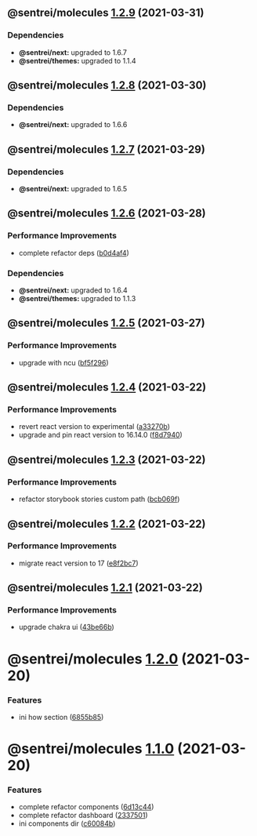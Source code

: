 ## @sentrei/molecules [1.2.9](https://github.com/sentrei/sentrei/compare/@sentrei/molecules@1.2.8...@sentrei/molecules@1.2.9) (2021-03-31)

### Dependencies

- **@sentrei/next:** upgraded to 1.6.7
- **@sentrei/themes:** upgraded to 1.1.4

## @sentrei/molecules [1.2.8](https://github.com/sentrei/sentrei/compare/@sentrei/molecules@1.2.7...@sentrei/molecules@1.2.8) (2021-03-30)

### Dependencies

- **@sentrei/next:** upgraded to 1.6.6

## @sentrei/molecules [1.2.7](https://github.com/sentrei/sentrei/compare/@sentrei/molecules@1.2.6...@sentrei/molecules@1.2.7) (2021-03-29)

### Dependencies

- **@sentrei/next:** upgraded to 1.6.5

## @sentrei/molecules [1.2.6](https://github.com/sentrei/sentrei/compare/@sentrei/molecules@1.2.5...@sentrei/molecules@1.2.6) (2021-03-28)

### Performance Improvements

- complete refactor deps ([b0d4af4](https://github.com/sentrei/sentrei/commit/b0d4af47a9c4156fd24187ab78a8aa9607bd4b07))

### Dependencies

- **@sentrei/next:** upgraded to 1.6.4
- **@sentrei/themes:** upgraded to 1.1.3

## @sentrei/molecules [1.2.5](https://github.com/sentrei/sentrei/compare/@sentrei/molecules@1.2.4...@sentrei/molecules@1.2.5) (2021-03-27)

### Performance Improvements

- upgrade with ncu ([bf5f296](https://github.com/sentrei/sentrei/commit/bf5f2966fc9cb75294d2b3f2355081a86a06c14a))

## @sentrei/molecules [1.2.4](https://github.com/sentrei/sentrei/compare/@sentrei/molecules@1.2.3...@sentrei/molecules@1.2.4) (2021-03-22)

### Performance Improvements

- revert react version to experimental ([a33270b](https://github.com/sentrei/sentrei/commit/a33270bc053426f7b53305eca7ebe6b4076668f5))
- upgrade and pin react version to 16.14.0 ([f8d7940](https://github.com/sentrei/sentrei/commit/f8d794076af5c20033436b4eeae4729e2237f75c))

## @sentrei/molecules [1.2.3](https://github.com/sentrei/sentrei/compare/@sentrei/molecules@1.2.2...@sentrei/molecules@1.2.3) (2021-03-22)

### Performance Improvements

- refactor storybook stories custom path ([bcb069f](https://github.com/sentrei/sentrei/commit/bcb069f32f78e30bcfb51b16809204fe8c3a6306))

## @sentrei/molecules [1.2.2](https://github.com/sentrei/sentrei/compare/@sentrei/molecules@1.2.1...@sentrei/molecules@1.2.2) (2021-03-22)

### Performance Improvements

- migrate react version to 17 ([e8f2bc7](https://github.com/sentrei/sentrei/commit/e8f2bc7089f1b52d9126af309b37dc48080a4421))

## @sentrei/molecules [1.2.1](https://github.com/sentrei/sentrei/compare/@sentrei/molecules@1.2.0...@sentrei/molecules@1.2.1) (2021-03-22)

### Performance Improvements

- upgrade chakra ui ([43be66b](https://github.com/sentrei/sentrei/commit/43be66b0fcd99e5bf496156bbecb3f292a395365))

# @sentrei/molecules [1.2.0](https://github.com/sentrei/sentrei/compare/@sentrei/molecules@1.1.0...@sentrei/molecules@1.2.0) (2021-03-20)

### Features

- ini how section ([6855b85](https://github.com/sentrei/sentrei/commit/6855b85b1da35d6ff6ac232b71818d1672607a5b))

# @sentrei/molecules [1.1.0](https://github.com/sentrei/sentrei/compare/@sentrei/molecules@1.0.0...@sentrei/molecules@1.1.0) (2021-03-20)

### Features

- complete refactor components ([6d13c44](https://github.com/sentrei/sentrei/commit/6d13c44e7b58c1eee353a7c3b9e71edfaa764096))
- complete refactor dashboard ([2337501](https://github.com/sentrei/sentrei/commit/2337501423d8770572c232c858fac71c0599327c))
- ini components dir ([c60084b](https://github.com/sentrei/sentrei/commit/c60084b60ab6692d851372080135e05a0490454a))

